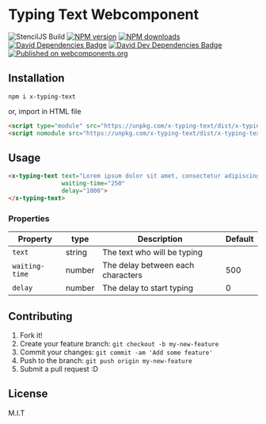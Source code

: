 # Typing Text Webcomponent

![StencilJS Build](https://github.com/Juu-/x-typing-text/workflows/Build%20StencilJS/badge.svg)
<span class="badge-npmversion"><a href="https://npmjs.org/package/x-typing-text" title="View this project on NPM"><img src="https://img.shields.io/npm/v/x-typing-text.svg" alt="NPM version" /></a></span>
<span class="badge-npmdownloads"><a href="https://npmjs.org/package/x-typing-text" title="View this project on NPM"><img src="https://img.shields.io/npm/dm/x-typing-text.svg" alt="NPM downloads" /></a></span>
<span class="badge-badge"><a href="https://david-dm.org/Juu-/x-typing-text" title="David Dependencies Badge"><img src="https://david-dm.org/Juu-/x-typing-text/status.svg" alt="David Dependencies Badge" /></a></span>
<span class="badge-badge"><a href="https://david-dm.org/Juu-/x-typing-text?type=dev" title="David Dev Dependencies Badge"><img src="https://david-dm.org/Juu-/x-typing-text/dev-status.svg" alt="David Dev Dependencies Badge" /></a></span>
[![Published on webcomponents.org](https://img.shields.io/badge/webcomponents.org-published-blue.svg)](https://www.webcomponents.org/element/x-typing-text)

## Installation
```
npm i x-typing-text
```

or, import in HTML file

```html
<script type="module" src="https://unpkg.com/x-typing-text/dist/x-typing-text/x-typing-text.esm.js"></script>
<script nomodule src="https://unpkg.com/x-typing-text/dist/x-typing-text/x-typing-text.js"></script>
```

## Usage

<!--
```
<custom-element-demo>
  <template>
    <script type="module" src="https://unpkg.com/x-typing-text/dist/x-typing-text/x-typing-text.esm.js"></script>
    <script nomodule src="https://unpkg.com/x-typing-text/dist/x-typing-text/x-typing-text.js"></script>
    <next-code-block></next-code-block>
  </template>
</custom-element-demo>
```
-->
```html
<x-typing-text text="Lorem ipsum dolor sit amet, consectetur adipiscing elit, sed do eiusmod tempor incididunt ut"
               waiting-time="250"
               delay="1000">
</x-typing-text>
```
### Properties
| Property | type | Description | Default |
| --- | --- | --- | --- |
| `text` | string | The text who will be typing |  |
| `waiting-time` | number | The delay between each characters  | 500 |
| `delay` | number | The delay to start typing | 0 |

## Contributing
1. Fork it!
2. Create your feature branch: `git checkout -b my-new-feature`
3. Commit your changes: `git commit -am 'Add some feature'`
4. Push to the branch: `git push origin my-new-feature`
5. Submit a pull request :D

## License
M.I.T
